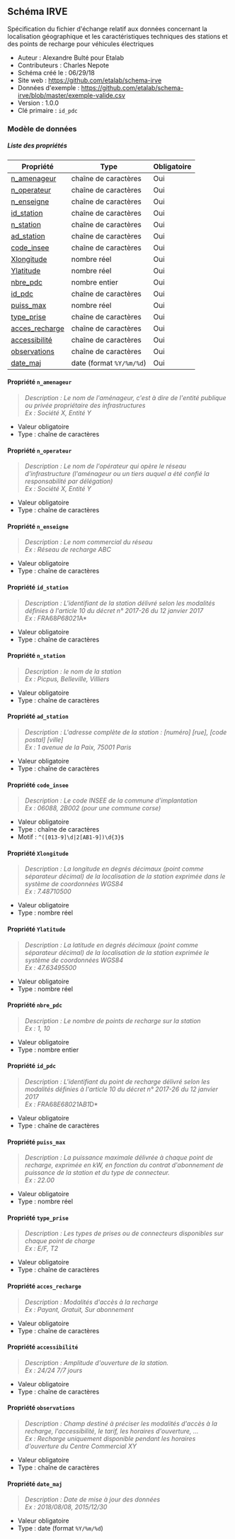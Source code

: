 <MenuSchema />

## Schéma IRVE

Spécification du fichier d'échange relatif aux données concernant la localisation géographique et les caractéristiques techniques des stations et des points de recharge pour véhicules électriques

- Auteur : Alexandre Bulté pour Etalab
- Contributeurs : Charles Nepote
- Schéma créé le : 06/29/18
- Site web : https://github.com/etalab/schema-irve
- Données d'exemple : https://github.com/etalab/schema-irve/blob/master/exemple-valide.csv
- Version : 1.0.0
- Clé primaire : `id_pdc`

### Modèle de données


##### Liste des propriétés

| Propriété | Type | Obligatoire |
| -- | -- | -- |
| [n_amenageur](#propriete-n-amenageur) | chaîne de caractères  | Oui |
| [n_operateur](#propriete-n-operateur) | chaîne de caractères  | Oui |
| [n_enseigne](#propriete-n-enseigne) | chaîne de caractères  | Oui |
| [id_station](#propriete-id-station) | chaîne de caractères  | Oui |
| [n_station](#propriete-n-station) | chaîne de caractères  | Oui |
| [ad_station](#propriete-ad-station) | chaîne de caractères  | Oui |
| [code_insee](#propriete-code-insee) | chaîne de caractères  | Oui |
| [Xlongitude](#propriete-xlongitude) | nombre réel  | Oui |
| [Ylatitude](#propriete-ylatitude) | nombre réel  | Oui |
| [nbre_pdc](#propriete-nbre-pdc) | nombre entier  | Oui |
| [id_pdc](#propriete-id-pdc) | chaîne de caractères  | Oui |
| [puiss_max](#propriete-puiss-max) | nombre réel  | Oui |
| [type_prise](#propriete-type-prise) | chaîne de caractères  | Oui |
| [acces_recharge](#propriete-acces-recharge) | chaîne de caractères  | Oui |
| [accessibilité](#propriete-accessibilite) | chaîne de caractères  | Oui |
| [observations](#propriete-observations) | chaîne de caractères  | Oui |
| [date_maj](#propriete-date-maj) | date (format `%Y/%m/%d`) | Oui |

#### Propriété `n_amenageur`

> *Description : Le nom de l'aménageur, c'est à dire de l'entité publique ou privée propriétaire des infrastructures<br/>Ex : Société X, Entité Y*
- Valeur obligatoire
- Type : chaîne de caractères

#### Propriété `n_operateur`

> *Description : Le nom de l'opérateur qui opère le réseau d'infrastructure (l'aménageur ou un tiers auquel a été confié la responsabilité par délégation)<br/>Ex : Société X, Entité Y*
- Valeur obligatoire
- Type : chaîne de caractères

#### Propriété `n_enseigne`

> *Description : Le nom commercial du réseau<br/>Ex : Réseau de recharge ABC*
- Valeur obligatoire
- Type : chaîne de caractères

#### Propriété `id_station`

> *Description : L'identifiant de la station délivré selon les modalités définies à l'article 10 du décret n° 2017-26 du 12 janvier 2017<br/>Ex : FR*A68*P68021*A*
- Valeur obligatoire
- Type : chaîne de caractères

#### Propriété `n_station`

> *Description : le nom de la station<br/>Ex : Picpus, Belleville, Villiers*
- Valeur obligatoire
- Type : chaîne de caractères

#### Propriété `ad_station`

> *Description : L'adresse complète de la station : [numéro] [rue], [code postal] [ville]<br/>Ex : 1 avenue de la Paix, 75001 Paris*
- Valeur obligatoire
- Type : chaîne de caractères

#### Propriété `code_insee`

> *Description : Le code INSEE de la commune d'implantation<br/>Ex : 06088, 2B002 (pour une commune corse)*
- Valeur obligatoire
- Type : chaîne de caractères
- Motif : `^([013-9]\d|2[AB1-9])\d{3}$`

#### Propriété `Xlongitude`

> *Description : La longitude en degrés décimaux (point comme séparateur décimal) de la localisation de la station exprimée dans le système de coordonnées WGS84<br/>Ex : 7.48710500*
- Valeur obligatoire
- Type : nombre réel

#### Propriété `Ylatitude`

> *Description : La latitude en degrés décimaux (point comme séparateur décimal) de la localisation de la station exprimée le système de coordonnées WGS84<br/>Ex : 47.63495500*
- Valeur obligatoire
- Type : nombre réel

#### Propriété `nbre_pdc`

> *Description : Le nombre de points de recharge sur la station<br/>Ex : 1, 10*
- Valeur obligatoire
- Type : nombre entier

#### Propriété `id_pdc`

> *Description : L'identifiant du point de recharge délivré selon les modalités définies à l'article 10 du décret n° 2017-26 du 12 janvier 2017<br/>Ex : FR*A68*E68021*A*B1*D*
- Valeur obligatoire
- Type : chaîne de caractères

#### Propriété `puiss_max`

> *Description : La puissance maximale délivrée à chaque point de recharge, exprimée en kW, en fonction du contrat d'abonnement de puissance de la station et du type de connecteur.<br/>Ex : 22.00*
- Valeur obligatoire
- Type : nombre réel

#### Propriété `type_prise`

> *Description : Les types de prises ou de connecteurs disponibles sur chaque point de charge<br/>Ex : E/F, T2*
- Valeur obligatoire
- Type : chaîne de caractères

#### Propriété `acces_recharge`

> *Description : Modalités d'accès à la recharge<br/>Ex : Payant, Gratuit, Sur abonnement*
- Valeur obligatoire
- Type : chaîne de caractères

#### Propriété `accessibilité`

> *Description : Amplitude d'ouverture de la station.<br/>Ex : 24/24 7/7 jours*
- Valeur obligatoire
- Type : chaîne de caractères

#### Propriété `observations`

> *Description : Champ destiné à préciser les modalités d'accès à la recharge, l'accessibilité, le tarif, les horaires d'ouverture, …<br/>Ex : Recharge uniquement disponible pendant les horaires d'ouverture du Centre Commercial XY*
- Valeur obligatoire
- Type : chaîne de caractères

#### Propriété `date_maj`

> *Description : Date de mise à jour des données<br/>Ex : 2018/08/08, 2015/12/30*
- Valeur obligatoire
- Type : date (format `%Y/%m/%d`)
